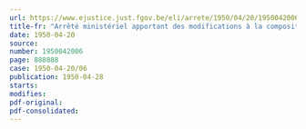 ```yaml
---
url: https://www.ejustice.just.fgov.be/eli/arrete/1950/04/20/1950042006/justel
title-fr: "Arrêté ministériel apportant des modifications à la composition des Commissions d'enquête pour prisonniers de guerre"
date: 1950-04-20
source:
number: 1950042006
page: 888888
case: 1950-04-20/06
publication: 1950-04-28
starts:
modifies:
pdf-original:
pdf-consolidated:
---
```


